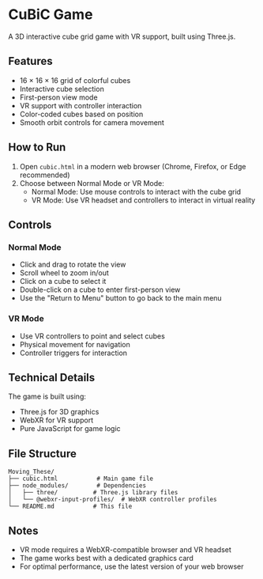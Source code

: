 # CuBiC Game

A 3D interactive cube grid game with VR support, built using Three.js.

## Features

- 16 × 16 × 16 grid of colorful cubes
- Interactive cube selection
- First-person view mode
- VR support with controller interaction
- Color-coded cubes based on position
- Smooth orbit controls for camera movement

## How to Run

1. Open `cubic.html` in a modern web browser (Chrome, Firefox, or Edge recommended)
2. Choose between Normal Mode or VR Mode:
   - Normal Mode: Use mouse controls to interact with the cube grid
   - VR Mode: Use VR headset and controllers to interact in virtual reality

## Controls

### Normal Mode
- Click and drag to rotate the view
- Scroll wheel to zoom in/out
- Click on a cube to select it
- Double-click on a cube to enter first-person view
- Use the "Return to Menu" button to go back to the main menu

### VR Mode
- Use VR controllers to point and select cubes
- Physical movement for navigation
- Controller triggers for interaction

## Technical Details

The game is built using:
- Three.js for 3D graphics
- WebXR for VR support
- Pure JavaScript for game logic

## File Structure

```
Moving_These/
├── cubic.html           # Main game file
├── node_modules/        # Dependencies
│   ├── three/          # Three.js library files
│   └── @webxr-input-profiles/  # WebXR controller profiles
└── README.md           # This file
```

## Notes

- VR mode requires a WebXR-compatible browser and VR headset
- The game works best with a dedicated graphics card
- For optimal performance, use the latest version of your web browser 